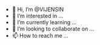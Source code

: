 - 👋 Hi, I’m @VIJENSIN
- 👀 I’m interested in ...
- 🌱 I’m currently learning ...
- 💞️ I’m looking to collaborate on ...
- 📫 How to reach me ...

<!---
VIJENSIN/VIJENSIN is a ✨ special ✨ repository because its `README.md` (this file) appears on your GitHub profile.
You can click the Preview link to take a look at your changes.
--->
